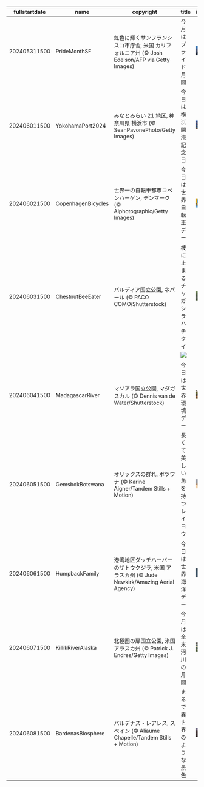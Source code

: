 |fullstartdate|name|copyright|title|image|
|--|--|--|--|--|
202405311500|PrideMonthSF|虹色に輝くサンフランシスコ市庁舎, 米国 カリフォルニア州 (© Josh Edelson/AFP via Getty Images)|今月はプライド月間|![](/ja-JP/2024/06/202405311500PrideMonthSF.jpg)|
202406011500|YokohamaPort2024|みなとみらい 21 地区, 神奈川県 横浜市 (© SeanPavonePhoto/Getty Images)|今日は横浜開港記念日|![](/ja-JP/2024/06/202406011500YokohamaPort2024.jpg)|
202406021500|CopenhagenBicycles|世界一の自転車都市コペンハーゲン, デンマーク (© Alphotographic/Getty Images)|今日は世界自転車デー|![](/ja-JP/2024/06/202406021500CopenhagenBicycles.jpg)|
202406031500|ChestnutBeeEater|バルディア国立公園, ネパール (© PACO COMO/Shutterstock)|枝に止まるチャガシラハチクイ|![](/ja-JP/2024/06/202406031500ChestnutBeeEater.jpg)|
||||![](/ja-JP/2024/06/.jpg)|
202406041500|MadagascarRiver|マソアラ国立公園, マダガスカル (© Dennis van de Water/Shutterstock)|今日は世界環境デー|![](/ja-JP/2024/06/202406041500MadagascarRiver.jpg)|
202406051500|GemsbokBotswana|オリックスの群れ, ボツワナ (© Karine Aigner/Tandem Stills + Motion)|長くて美しい角を持つレイヨウ|![](/ja-JP/2024/06/202406051500GemsbokBotswana.jpg)|
202406061500|HumpbackFamily|港湾地区ダッチハーバーのザトウクジラ, 米国 アラスカ州 (© Jude Newkirk/Amazing Aerial Agency)|今日は世界海洋デー|![](/ja-JP/2024/06/202406061500HumpbackFamily.jpg)|
202406071500|KillikRiverAlaska|北極圏の扉国立公園, 米国 アラスカ州 (© Patrick J. Endres/Getty Images)|今月は全米河川の月間|![](/ja-JP/2024/06/202406071500KillikRiverAlaska.jpg)|
202406081500|BardenasBiosphere|バルデナス・レアレス, スペイン (© Aliaume Chapelle/Tandem Stills + Motion)|まるで異世界のような景色|![](/ja-JP/2024/06/202406081500BardenasBiosphere.jpg)|
